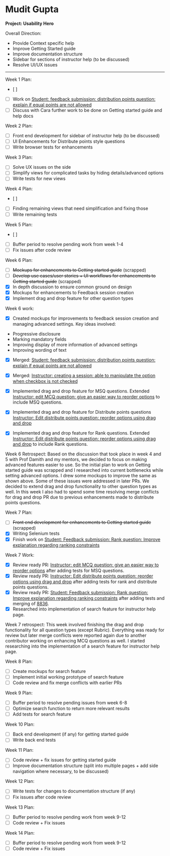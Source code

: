 # Mudit Gupta

**Project: Usability Hero**

Overall Direction:
- Provide Context specific help
- Improve Getting Started guide
- Improve documentation structure
- Sidebar for sections of instructor help (to be discussed)
- Resolve UI/UX issues

---

Week 1 Plan:
- [ ] 
- [ ] Work on [Student: feedback submission: distribution points question: explain if equal points are not allowed](https://github.com/TEAMMATES/teammates/issues/8817)
- [ ] Discuss with Cara further work to be done on Getting started guide and help docs

Week 2 Plan:
- [ ] Front end development for sidebar of instructor help (to be discussed)
- [ ] UI Enhancements for Distribute points style questions
- [ ] Write browser tests for enhancements

Week 3 Plan:
- [ ] Solve UX issues on the side
- [ ] Simplify views for complicated tasks by hiding details/advanced options
- [ ] Write tests for new views

Week 4 Plan:
- [ ]
- [ ] Finding remaining views that need simplification and fixing those
- [ ] Write remaining tests

Week 5 Plan:
- [ ]
- [ ] Buffer period to resolve pending work from week 1-4
- [ ] Fix issues after code review

Week 6 Plan:
- [ ] ~~Mockups for enhancements to Getting started guide~~ (scrapped)
- [ ] ~~Develop use cases/user stories + UI workflows for enhancements to Getting started guide~~ (scrapped)
- [x] In depth discussion to ensure common ground on design
- [x] Mockups for enhancements to Feedback session creation
- [x] Implement drag and drop feature for other question types

Week 6 work:
- [x] Created mockups for improvements to feedback session creation and managing advanced settings. Key ideas involved:
- Progressive disclosure
- Marking mandatory fields
- Improving display of more information of advanced settings
- Improving wording of text
- [x] Merged: [Student: feedback submission: distribution points question: explain if equal points are not allowed](https://github.com/TEAMMATES/teammates/pull/8836)
- [x] Merged: [Instructor: creating a session: able to manipulate the option when checkbox is not checked](https://github.com/TEAMMATES/teammates/pull/8846)
- [x] Implemented drag and drop feature for MSQ questions. Extended [Instructor: edit MCQ question: give an easier way to reorder options](https://github.com/TEAMMATES/teammates/pull/8889) to include MSQ questions.
- [x] Implemented drag and drop feature for Distribute points questions [Instructor: Edit distribute points question: reorder options using drag and drop](https://github.com/TEAMMATES/teammates/pull/8916)
- [x] Implemented drag and drop feature for Rank questions. Extended [Instructor: Edit distribute points question: reorder options using drag and drop](https://github.com/TEAMMATES/teammates/pull/8916) to include Rank questions.


Week 6 Retrospect:
Based on the discussion that took place in week 4 and 5 with Prof Damith and my mentors, we decided to focus on making advanced features easier to use. So the initial plan to work on Getting started guide was scrapped and I researched into current bottlenecks while setting advanced options. I drew some mockups to improve the same as shown above. Some of these issues were addressed in later PRs. We decided to extend drag and drop functionality to other question types as well. In this week I also had to spend some time resolving merge conflicts for drag and drop PR due to previous enhancements made to distribute points questions.

Week 7 Plan:
- [ ] ~~Front end development for enhancements to Getting started guide~~ (scrapped)
- [x] Writing Selenium tests
- [x] Finish work on [Student: Feedback submission: Rank question: Improve explanation regarding ranking constraints](https://github.com/TEAMMATES/teammates/pull/8870)

Week 7 Work:
- [x] Review ready PR: [Instructor: edit MCQ question: give an easier way to reorder options](https://github.com/TEAMMATES/teammates/pull/8889) after adding tests for MSQ questions.
- [x] Review ready PR: [Instructor: Edit distribute points question: reorder options using drag and drop](https://github.com/TEAMMATES/teammates/pull/8916) after adding tests for rank and distribute points questions.
- [x] Review ready PR: [Student: Feedback submission: Rank question: Improve explanation regarding ranking constraints](https://github.com/TEAMMATES/teammates/pull/8870) after adding tests and merging of [8836](https://github.com/TEAMMATES/teammates/pull/8836).
- [x] Researched into implementation of search feature for instructor help page.

Week 7 retrospect:
This week involved finishing the drag and drop functionality for all question types (except Rubric). Everything was ready for review but later merge conflicts were reported again due to another contributor working on enhancing MCQ questions as well. I started researching into the implementation of a search feature for instructor help page.

Week 8 Plan:
- [ ] Create mockups for search feature
- [ ] Implement initial working prototype of search feature
- [ ] Code review and fix merge conflicts with earlier PRs

Week 9 Plan:
- [ ] Buffer period to resolve pending issues from week 6-8
- [ ] Optimize search function to return more relevant results
- [ ] Add tests for search feature 

Week 10 Plan:
- [ ] Back end development (if any) for getting started guide
- [ ] Write back end tests 

Week 11 Plan:
- [ ] Code review + fix issues for getting started guide
- [ ] Improve documentation structure (split into multiple pages + add side navigation where necessary, to be discussed)

Week 12 Plan:
- [ ] Write tests for changes to documentation structure (if any)
- [ ] Fix issues after code review

Week 13 Plan:
- [ ] Buffer period to resolve pending work from week 9-12
- [ ] Code review + Fix issues

Week 14 Plan:
- [ ] Buffer period to resolve pending work from week 9-12
- [ ] Code review + Fix issues
